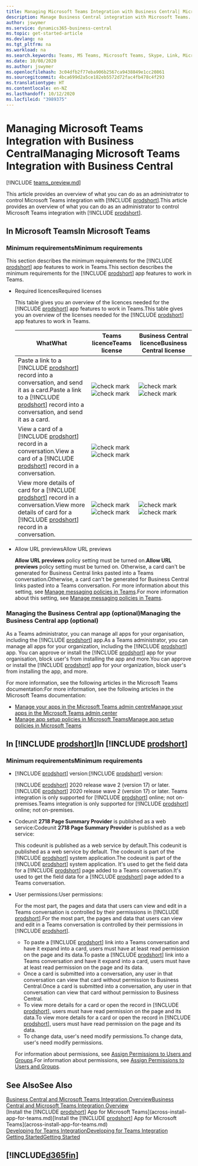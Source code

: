 ```yaml
---
title: Managing Microsoft Teams Integration with Business Central| Microsoft Docs
description: Manage Business Central integration with Microsoft Teams.
author: jswymer
ms.service: dynamics365-business-central
ms.topic: get-started-article
ms.devlang: na
ms.tgt_pltfrm: na
ms.workload: na
ms.search.keywords: Teams, MS Teams, Microsoft Teams, Skype, Link, Microsoft 365, collaborate, collaboration, teamwork
ms.date: 10/08/2020
ms.author: jswymer
ms.openlocfilehash: 3c04dfb2f77eba906b2567ca9438849e1cc20861
ms.sourcegitcommit: 4bca699d2a5ce182eb5572d72fac4fb478c4f293
ms.translationtype: HT
ms.contentlocale: en-NZ
ms.lasthandoff: 10/12/2020
ms.locfileid: "3989375"
---
```

# <a name="managing-microsoft-teams-integration-with-business-central"></a><span data-ttu-id="49540-103">Managing Microsoft Teams Integration with Business Central</span><span class="sxs-lookup"><span data-stu-id="49540-103">Managing Microsoft Teams Integration with Business Central</span></span>

[!INCLUDE [teams_preview.md](includes/teams_preview.md)]

<span data-ttu-id="49540-104">This article provides an overview of what you can do as an administrator to control Microsoft Teams integration with [!INCLUDE [prodshort](includes/prodshort.md)].</span><span class="sxs-lookup"><span data-stu-id="49540-104">This article provides an overview of what you can do as an administrator to control Microsoft Teams integration with [!INCLUDE [prodshort](includes/prodshort.md)].</span></span>

## <a name="in-microsoft-teams"></a><span data-ttu-id="49540-105">In Microsoft Teams</span><span class="sxs-lookup"><span data-stu-id="49540-105">In Microsoft Teams</span></span>

### <a name="minimum-requirements"></a><span data-ttu-id="49540-106">Minimum requirements</span><span class="sxs-lookup"><span data-stu-id="49540-106">Minimum requirements</span></span>

<span data-ttu-id="49540-107">This section describes the minimum requirements for the [!INCLUDE [prodshort](includes/prodshort.md)] app features to work in Teams.</span><span class="sxs-lookup"><span data-stu-id="49540-107">This section describes the minimum requirements for the [!INCLUDE [prodshort](includes/prodshort.md)] app features to work in Teams.</span></span>

- <span data-ttu-id="49540-108">Required licences</span><span class="sxs-lookup"><span data-stu-id="49540-108">Required licenses</span></span>

    <span data-ttu-id="49540-109">This table gives you an overview of the licences needed for the [!INCLUDE [prodshort](includes/prodshort.md)] app features to work in Teams.</span><span class="sxs-lookup"><span data-stu-id="49540-109">This table gives you an overview of the licenses needed for the [!INCLUDE [prodshort](includes/prodshort.md)] app features to work in Teams.</span></span>

    |<span data-ttu-id="49540-110">What</span><span class="sxs-lookup"><span data-stu-id="49540-110">What</span></span>|<span data-ttu-id="49540-111">Teams licence</span><span class="sxs-lookup"><span data-stu-id="49540-111">Teams license</span></span>|<span data-ttu-id="49540-112">Business Central licence</span><span class="sxs-lookup"><span data-stu-id="49540-112">Business Central license</span></span>|
    |----|---|---|
    |<span data-ttu-id="49540-113">Paste a link to a [!INCLUDE [prodshort](includes/prodshort.md)] record into a conversation, and send it as a card.</span><span class="sxs-lookup"><span data-stu-id="49540-113">Paste a link to a [!INCLUDE [prodshort](includes/prodshort.md)] record into a conversation, and send it as a card.</span></span>|<span data-ttu-id="49540-114">![check mark](media/check.png "cheque")</span><span class="sxs-lookup"><span data-stu-id="49540-114">![check mark](media/check.png "check")</span></span>|<span data-ttu-id="49540-115">![check mark](media/check.png "cheque")</span><span class="sxs-lookup"><span data-stu-id="49540-115">![check mark](media/check.png "check")</span></span>|
    |<span data-ttu-id="49540-116">View a card of a [!INCLUDE [prodshort](includes/prodshort.md)] record in a conversation.</span><span class="sxs-lookup"><span data-stu-id="49540-116">View a card of a [!INCLUDE [prodshort](includes/prodshort.md)] record in a conversation.</span></span>|<span data-ttu-id="49540-117">![check mark](media/check.png "cheque")</span><span class="sxs-lookup"><span data-stu-id="49540-117">![check mark](media/check.png "check")</span></span>||
    |<span data-ttu-id="49540-118">View more details of card for a [!INCLUDE [prodshort](includes/prodshort.md)] record in a conversation.</span><span class="sxs-lookup"><span data-stu-id="49540-118">View more details of card for a [!INCLUDE [prodshort](includes/prodshort.md)] record in a conversation.</span></span>|<span data-ttu-id="49540-119">![check mark](media/check.png "cheque")</span><span class="sxs-lookup"><span data-stu-id="49540-119">![check mark](media/check.png "check")</span></span>|<span data-ttu-id="49540-120">![check mark](media/check.png "cheque")</span><span class="sxs-lookup"><span data-stu-id="49540-120">![check mark](media/check.png "check")</span></span>|

- <span data-ttu-id="49540-121">Allow URL previews</span><span class="sxs-lookup"><span data-stu-id="49540-121">Allow URL previews</span></span>

    <span data-ttu-id="49540-122">**Allow URL previews** policy setting must be turned on.</span><span class="sxs-lookup"><span data-stu-id="49540-122">**Allow URL previews** policy setting must be turned on.</span></span> <span data-ttu-id="49540-123">Otherwise, a card can't be generated for Business Central links pasted into a Teams conversation.</span><span class="sxs-lookup"><span data-stu-id="49540-123">Otherwise, a card can't be generated for Business Central links pasted into a Teams conversation.</span></span> <span data-ttu-id="49540-124">For more information about this setting, see [Manage messaging policies in Teams](/microsoftteams/messaging-policies-in-teams).</span><span class="sxs-lookup"><span data-stu-id="49540-124">For more information about this setting, see [Manage messaging policies in Teams](/microsoftteams/messaging-policies-in-teams).</span></span>

### <a name="managing-the-business-central-app-optional"></a><span data-ttu-id="49540-125">Managing the Business Central app (optional)</span><span class="sxs-lookup"><span data-stu-id="49540-125">Managing the Business Central app (optional)</span></span>

<span data-ttu-id="49540-126">As a Teams administrator, you can manage all apps for your organisation, including the [!INCLUDE [prodshort](includes/prodshort.md)] app.</span><span class="sxs-lookup"><span data-stu-id="49540-126">As a Teams administrator, you can manage all apps for your organization, including the [!INCLUDE [prodshort](includes/prodshort.md)] app.</span></span> <span data-ttu-id="49540-127">You can approve or install the [!INCLUDE [prodshort](includes/prodshort.md)] app for your organisation, block user's from installing the app and more.</span><span class="sxs-lookup"><span data-stu-id="49540-127">You can approve or install the [!INCLUDE [prodshort](includes/prodshort.md)] app for your organization, block user's from installing the app, and more.</span></span>

<span data-ttu-id="49540-128">For more information, see the following articles in the Microsoft Teams documentation:</span><span class="sxs-lookup"><span data-stu-id="49540-128">For more information, see the following articles in the Microsoft Teams documentation:</span></span>

- [<span data-ttu-id="49540-129">Manage your apps in the Microsoft Teams admin centre</span><span class="sxs-lookup"><span data-stu-id="49540-129">Manage your apps in the Microsoft Teams admin center</span></span>](https://docs.microsoft.com/MicrosoftTeams/manage-apps)
- [<span data-ttu-id="49540-130">Manage app setup policies in Microsoft Teams</span><span class="sxs-lookup"><span data-stu-id="49540-130">Manage app setup policies in Microsoft Teams</span></span>](https://docs.microsoft.com/microsoftteams/teams-app-setup-policies)

## <a name="in-prodshort"></a><span data-ttu-id="49540-131">In [!INCLUDE [prodshort](includes/prodshort.md)]</span><span class="sxs-lookup"><span data-stu-id="49540-131">In [!INCLUDE [prodshort](includes/prodshort.md)]</span></span>

### <a name="minimum-requirements"></a><span data-ttu-id="49540-132">Minimum requirements</span><span class="sxs-lookup"><span data-stu-id="49540-132">Minimum requirements</span></span>

- <span data-ttu-id="49540-133">[!INCLUDE [prodshort](includes/prodshort.md)] version:</span><span class="sxs-lookup"><span data-stu-id="49540-133">[!INCLUDE [prodshort](includes/prodshort.md)] version:</span></span>

    <span data-ttu-id="49540-134">[!INCLUDE [prodshort](includes/prodshort.md)] 2020 release wave 2 (version 17) or later.</span><span class="sxs-lookup"><span data-stu-id="49540-134">[!INCLUDE [prodshort](includes/prodshort.md)] 2020 release wave 2 (version 17) or later.</span></span> <span data-ttu-id="49540-135">Teams integration is only supported for [!INCLUDE [prodshort](includes/prodshort.md)] online; not on-premises.</span><span class="sxs-lookup"><span data-stu-id="49540-135">Teams integration is only supported for [!INCLUDE [prodshort](includes/prodshort.md)] online; not on-premises.</span></span>

- <span data-ttu-id="49540-136">Codeunit **2718 Page Summary Provider** is published as a web service:</span><span class="sxs-lookup"><span data-stu-id="49540-136">Codeunit **2718 Page Summary Provider** is published as a web service:</span></span>

    <span data-ttu-id="49540-137">This codeunit is published as a web service by default.</span><span class="sxs-lookup"><span data-stu-id="49540-137">This codeunit is published as a web service by default.</span></span> <span data-ttu-id="49540-138">The codeunit is part of the [!INCLUDE [prodshort](includes/prodshort.md)] system application.</span><span class="sxs-lookup"><span data-stu-id="49540-138">The codeunit is part of the [!INCLUDE [prodshort](includes/prodshort.md)] system application.</span></span> <span data-ttu-id="49540-139">It's used to get the field data for a [!INCLUDE [prodshort](includes/prodshort.md)] page added to a Teams conversation.</span><span class="sxs-lookup"><span data-stu-id="49540-139">It's used to get the field data for a [!INCLUDE [prodshort](includes/prodshort.md)] page added to a Teams conversation.</span></span> 

- <span data-ttu-id="49540-140">User permissions:</span><span class="sxs-lookup"><span data-stu-id="49540-140">User permissions:</span></span>

    <span data-ttu-id="49540-141">For the most part, the pages and data that users can view and edit in a Teams conversation is controlled by their permissions in [!INCLUDE [prodshort](includes/prodshort.md)].</span><span class="sxs-lookup"><span data-stu-id="49540-141">For the most part, the pages and data that users can view and edit in a Teams conversation is controlled by their permissions in [!INCLUDE [prodshort](includes/prodshort.md)].</span></span>
    
    - <span data-ttu-id="49540-142">To paste a [!INCLUDE [prodshort](includes/prodshort.md)] link into a Teams conversation and have it expand into a card, users must have at least read permission on the page and its data.</span><span class="sxs-lookup"><span data-stu-id="49540-142">To paste a [!INCLUDE [prodshort](includes/prodshort.md)] link into a Teams conversation and have it expand into a card, users must have at least read permission on the page and its data.</span></span>
    - <span data-ttu-id="49540-143">Once a card is submitted into a conversation, any user in that conversation can view that card without permission to Business Central.</span><span class="sxs-lookup"><span data-stu-id="49540-143">Once a card is submitted into a conversation, any user in that conversation can view that card without permission to Business Central.</span></span>
    - <span data-ttu-id="49540-144">To view more details for a card or open the record in [!INCLUDE [prodshort](includes/prodshort.md)], users must have read permission on the page and its data.</span><span class="sxs-lookup"><span data-stu-id="49540-144">To view more details for a card or open the record in [!INCLUDE [prodshort](includes/prodshort.md)], users must have read permission on the page and its data.</span></span>
    - <span data-ttu-id="49540-145">To change data, user's need modify permissions.</span><span class="sxs-lookup"><span data-stu-id="49540-145">To change data, user's need modify permissions.</span></span>
    
    <span data-ttu-id="49540-146">For information about permissions, see [Assign Permissions to Users and Groups](ui-define-granular-permissions.md).</span><span class="sxs-lookup"><span data-stu-id="49540-146">For information about permissions, see [Assign Permissions to Users and Groups](ui-define-granular-permissions.md).</span></span>

## <a name="see-also"></a><span data-ttu-id="49540-147">See Also</span><span class="sxs-lookup"><span data-stu-id="49540-147">See Also</span></span>
[<span data-ttu-id="49540-148">Business Central and Microsoft Teams Integration Overview</span><span class="sxs-lookup"><span data-stu-id="49540-148">Business Central and Microsoft Teams Integration Overview</span></span>](across-teams-overview.md)  
<span data-ttu-id="49540-149">[Install the [!INCLUDE [prodshort](includes/prodshort.md)] App for Microsoft Teams](across-install-app-for-teams.md)</span><span class="sxs-lookup"><span data-stu-id="49540-149">[Install the [!INCLUDE [prodshort](includes/prodshort.md)] App for Microsoft Teams](across-install-app-for-teams.md)</span></span>  
[<span data-ttu-id="49540-150">Developing for Teams Integration</span><span class="sxs-lookup"><span data-stu-id="49540-150">Developing for Teams Integration</span></span>](/dynamics365/business-central/dev-itpro/developer/devenv-develop-for-teams)  
[<span data-ttu-id="49540-151">Getting Started</span><span class="sxs-lookup"><span data-stu-id="49540-151">Getting Started</span></span>](product-get-started.md)  

## [!INCLUDE[d365fin](includes/free_trial_md.md)]  
